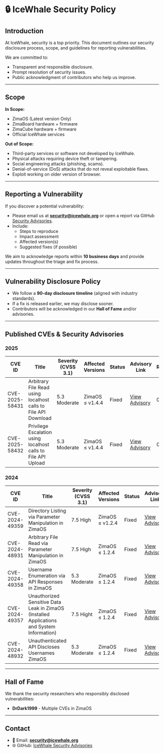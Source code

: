 
# 🔒 IceWhale Security Policy

## Introduction
At IceWhale, security is a top priority. This document outlines our security disclosure process, scope, and guidelines for reporting vulnerabilities.

We are committed to:
- Transparent and responsible disclosure.
- Prompt resolution of security issues.
- Public acknowledgment of contributors who help us improve.

---

## Scope
**In Scope:**
- ZimaOS (Latest version Only)
- ZimaBoard hardware + firmware
- ZimaCube hardware + firmware
- Official IceWhale services

**Out of Scope:**
- Third-party services or software not developed by IceWhale.
- Physical attacks requiring device theft or tampering.
- Social engineering attacks (phishing, scams).
- Denial-of-service (DoS) attacks that do not reveal exploitable flaws.
- Exploit working on older version of browser.

---

## Reporting a Vulnerability
If you discover a potential vulnerability:

- Please email us at **security@icewhale.org** or open a report via GitHub [Security Advisories](https://github.com/IceWhaleTech/ZimaOS/security/advisories).
- Include:
  - Steps to reproduce
  - Impact assessment
  - Affected version(s)
  - Suggested fixes (if possible)

We aim to acknowledge reports within **10 business days** and provide updates throughout the triage and fix process.

---

## Vulnerability Disclosure Policy
- We follow a **90-day disclosure timeline** (aligned with industry standards).
- If a fix is released earlier, we may disclose sooner.
- Contributors will be acknowledged in our **Hall of Fame** and/or advisories.

---

## Published CVEs & Security Advisories



### 2025
| CVE ID | Title | Severity (CVSS 3.1) | Affected Versions | Status | Advisory Link | Researcher |
|--------|-------|---------------------|------------------|--------|---------------|------------|
| CVE-2025-58431 | Arbitrary File Read using localhost calls to File API Download | 5.3 Moderate | ZimaOS ≤ v1.4.4 | Fixed | [View Advisory](https://github.com/IceWhaleTech/ZimaOS/security/advisories/GHSA-vqrw-9v9m-6g87) | 0xvpr |
| CVE-2025-58432 | Privilege Escalation using localhost calls to File API Upload | 5.3 Moderate | ZimaOS ≤ v1.4.4 | Fixed | [View Advisory](https://github.com/IceWhaleTech/ZimaOS/security/advisories/GHSA-3gp9-43rg-xrcc) | 0xvpr |

### 2024
| CVE ID | Title | Severity (CVSS 3.1) | Affected Versions | Status | Advisory Link | Researcher |
|--------|-------|---------------------|------------------|--------|---------------|------------|
| CVE-2024-49359 | Directory Listing via Parameter Manipulation in ZimaOS | 7.5 High | ZimaOS ≤ v1.2.4 | Fixed | [View Advisory](https://github.com/IceWhaleTech/ZimaOS/security/advisories/GHSA-mwpw-fhrm-728x) | DrDark1999 |
| CVE-2024-48931 | Arbitrary File Read via Parameter Manipulation in ZimaOS | 7.5 High | ZimaOS ≤ 1.2.4 | Fixed | [View Advisory](https://github.com/IceWhaleTech/ZimaOS/security/advisories/GHSA-hjw2-9gq5-qgwj) | DrDark1999 |
| CVE-2024-49358 | Username Enumeration via API Responses in ZimaOS | 5.3 Moderate | ZimaOS ≤ 1.2.4 | Fixed | [View Advisory](https://github.com/IceWhaleTech/ZimaOS/security/advisories/GHSA-3f6g-8r88-3mx5) | DrDark1999 |
| CVE-2024-49357 | Unauthorized Sensitive Data Leak in ZimaOS (Installed Applications and System Information) | 7.5 Hight | ZimaOS ≤ 1.2.4 | Fixed | [View Advisory](https://github.com/IceWhaleTech/ZimaOS/security/advisories/GHSA-hg2h-q5h6-r5c4) | DrDark1999 |
| CVE-2024-48932 | Unauthenticated API Discloses Usernames ZimaOS | 5.3 Moderate | ZimaOS ≤ 1.2.4 | Fixed | [View Advisory](https://github.com/IceWhaleTech/ZimaOS/security/advisories/GHSA-9mrr-px2c-w42c) | DrDark1999 |

---

## Hall of Fame
We thank the security researchers who responsibly disclosed vulnerabilities:

- **DrDark1999** - Multiple CVEs in ZimaOS 
---

## Contact
- 📧 Email: **security@icewhale.org**
- 🌐 GitHub: [IceWhale Security Advisories](https://github.com/IceWhaleTech/ZimaOS/security/advisories)
